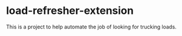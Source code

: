 # load-refresher-extension
This is a project to help automate the job of looking for trucking loads.
